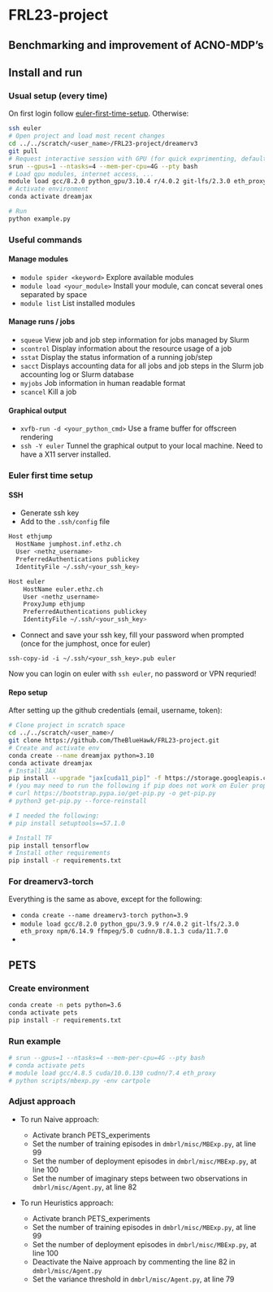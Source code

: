 # FRL23-project
## Benchmarking and improvement of ACNO-MDP’s


## Install and run
### Usual setup (every time)
On first login follow [euler-first-time-setup](#euler-first-time-setup). Otherwise:
```bash
ssh euler
# Open project and load most recent changes
cd ../../scratch/<user_name>/FRL23-project/dreamerv3
git pull
# Request interactive session with GPU (for quick exprimenting, default time-out 1H)
srun --gpus=1 --ntasks=4 --mem-per-cpu=4G --pty bash
# Load gpu modules, internet access, ...
module load gcc/8.2.0 python_gpu/3.10.4 r/4.0.2 git-lfs/2.3.0 eth_proxy npm/6.14.9 ffmpeg/5.0 cudnn/8.8.1.3 cuda/11.7.0 
# Activate environment 
conda activate dreamjax

# Run
python example.py
```


### Useful commands

#### Manage modules
- `module spider <keyword>`   Explore available modules 
- `module load <your_module>` Install your module, can concat several ones separated by space
- `module list`               List installed modules

#### Manage runs / jobs
- `squeue`	View job and job step information for jobs managed by Slurm
- `scontrol`	Display information about the resource usage of a job
- `sstat`	    Display the status information of a running job/step
- `sacct`	    Displays accounting data for all jobs and job steps in the Slurm job accounting log or Slurm database
- `myjobs`	Job information in human readable format
- `scancel`	Kill a job

#### Graphical output
- `xvfb-run -d <your_python_cmd>` Use a frame buffer for offscreen rendering
- `ssh -Y euler` Tunnel the graphical output to your local machine. Need to have a X11 server installed.


### Euler first time setup
#### SSH
- Generate ssh key
- Add to the `.ssh/config` file 
  
```bash
Host ethjump
  HostName jumphost.inf.ethz.ch
  User <nethz_username>
  PreferredAuthentications publickey
  IdentityFile ~/.ssh/<your_ssh_key>

Host euler
    HostName euler.ethz.ch
    User <nethz_username>
    ProxyJump ethjump
    PreferredAuthentications publickey
    IdentityFile ~/.ssh/<your_ssh_key>
```

- Connect and save your ssh key, fill your password when prompted (once for the jumphost, once for euler)
```
ssh-copy-id -i ~/.ssh/<your_ssh_key>.pub euler
```
Now you can login on euler with `ssh euler`, no password or VPN requried!


#### Repo setup
After setting up the github credentials (email, username, token): 

```bash
# Clone project in scratch space 
cd ../../scratch/<user_name>/
git clone https://github.com/TheBlueHawk/FRL23-project.git
# Create and activate env
conda create --name dreamjax python=3.10
conda activate dreamjax
# Install JAX
pip install --upgrade "jax[cuda11_pip]" -f https://storage.googleapis.com/jax-releases/jax_cuda_releases.html
# (you may need to run the following if pip does not work on Euler properly:)
# curl https://bootstrap.pypa.io/get-pip.py -o get-pip.py
# python3 get-pip.py --force-reinstall

# I needed the following:
# pip install setuptools==57.1.0

# Install TF
pip install tensorflow
# Install other requirements 
pip install -r requirements.txt
```

### For dreamerv3-torch

Everything is the same as above, except for the following:
- `conda create --name dreamerv3-torch python=3.9`
- `module load gcc/8.2.0 python_gpu/3.9.9 r/4.0.2 git-lfs/2.3.0 eth_proxy npm/6.14.9 ffmpeg/5.0 cudnn/8.8.1.3 cuda/11.7.0`
- 

## PETS
### Create environment
``` bash
conda create -n pets python=3.6
conda activate pets
pip install -r requirements.txt
```

### Run example
``` bash
# srun --gpus=1 --ntasks=4 --mem-per-cpu=4G --pty bash
# conda activate pets
# module load gcc/4.8.5 cuda/10.0.130 cudnn/7.4 eth_proxy
# python scripts/mbexp.py -env cartpole
```

### Adjust approach
* To run Naive approach:
  * Activate branch PETS_experiments
  * Set the number of training episodes in `dmbrl/misc/MBExp.py`, at line 99
  * Set the number of deployment episodes in `dmbrl/misc/MBExp.py`, at line 100
  * Set the number of imaginary steps between two observations in `dmbrl/misc/Agent.py`, at line 82
 
* To run Heuristics approach:
  * Activate branch PETS_experiments
  * Set the number of training episodes in `dmbrl/misc/MBExp.py`, at line 99
  * Set the number of deployment episodes in `dmbrl/misc/MBExp.py`, at line 100
  * Deactivate the Naive approach by commenting the line 82 in `dmbrl/misc/Agent.py`
  * Set the variance threshold in `dmbrl/misc/Agent.py`, at line 79


